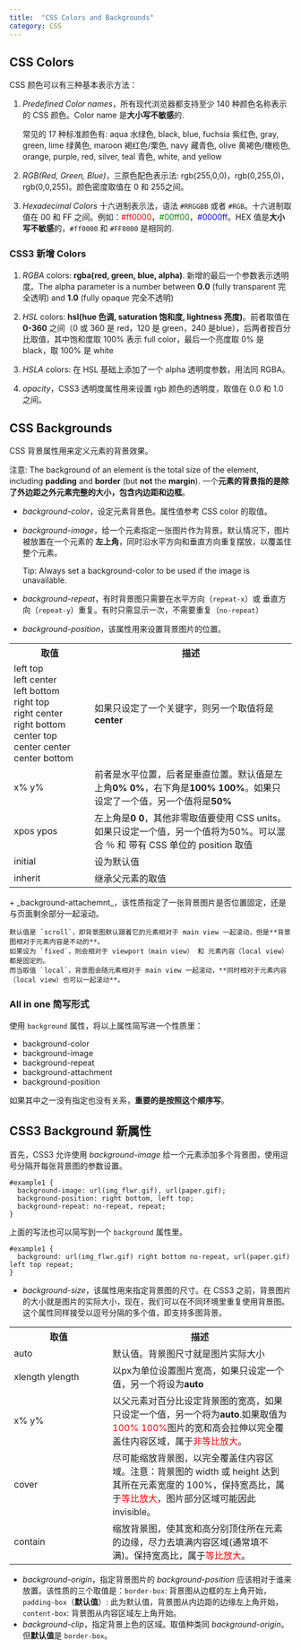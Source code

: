 ```yaml
---
title:  "CSS Colors and Backgrounds"
category: CSS
---
```

## CSS Colors

CSS 颜色可以有三种基本表示方法：

1. _Predefined Color names_，所有现代浏览器都支持至少 140 种颜色名称表示的 CSS 颜色。Color name 是**大小写不敏感**的.

    常见的 17 种标准颜色有: aqua 水绿色, black, blue, fuchsia 紫红色, gray, green, lime 绿黄色, maroon 褐红色/栗色, navy 藏青色, olive 黄褐色/橄榄色, orange, purple, red, silver, teal 青色, white, and yellow

2. _RGB(Red, Green, Blue)_，三原色配色表示法: rgb(255,0,0)，rgb(0,255,0)，rgb(0,0,255)。颜色密度取值在 0 和 255之间。

3. _Hexadecimal Colors_ 十六进制表示法，语法 `#RRGGBB` 或者 `#RGB`。十六进制取值在 00 和 FF 之间。例如：<span style="color:red;">#ff0000</span>，<span style="color:green;">#00ff00</span>，<span style="color:blue;">#0000ff</span>。HEX 值是**大小写不敏感**的，`#ff0000` 和 `#FF0000` 是相同的.

<!--more-->

### CSS3 新增 Colors

1. _RGBA_ colors: **rgba(red, green, blue, alpha)**. 新增的最后一个参数表示透明度。The alpha parameter is a number between **0.0** (fully transparent 完全透明) and **1.0** (fully opaque 完全不透明)

2. _HSL_ colors: **hsl(hue 色调, saturation 饱和度, lightness 亮度)**。前者取值在 **0-360** 之间（0 或 360 是 red，120 是 green，240 是blue），后两者按百分比取值，其中饱和度取 100% 表示 full color，最后一个亮度取 0% 是 black，取 100% 是 white

3. _HSLA_ colors: 在 HSL 基础上添加了一个 alpha 透明度参数，用法同 RGBA。

4. _opacity_，CSS3 透明度属性用来设置 rgb 颜色的透明度，取值在 0.0 和 1.0 之间。

## CSS Backgrounds

CSS 背景属性用来定义元素的背景效果。

注意: The background of an element is the total size of the element, including **padding** and **border** (but **not** the **margin**). 一个**元素的背景指的是除了外边距之外元素完整的大小，包含内边距和边框**。

+ _background-color_，设定元素背景色。属性值参考 CSS color 的取值。
+ _background-image_，给一个元素指定一张图片作为背景。默认情况下，<span class="blue-text">图片被放置在一个元素的 **左上角**，同时沿水平方向和垂直方向重复摆放，以覆盖住整个元素</span>。

    Tip: <span class="blue-text">Always set a background-color to be used if the image is unavailable</span>.

+ _background-repeat_，有时背景图只需要在水平方向（`repeat-x`）或 垂直方向（`repeat-y`）重复。有时只需显示一次，不需要重复（`no-repeat`）
+ _background-position_，该属性用来设置背景图片的位置。

<table>
  <tr>
    <th style="width:8em;">取值</th><th>描述</th>
  </tr>
  <tr>
    <td>left top<br>left center<br>left bottom<br>right top<br>right center<br>right bottom<br>
    center top<br>center center<br>center bottom<br>
    </td>
    <td>如果只设定了一个关键字，则另一个取值将是 <b>center</b></td>
  </tr>
  <tr>
    <td>x% y%</td><td>前者是水平位置，后者是垂直位置。默认值是左上角<b>0% 0%</b>，右下角是<b>100% 100%</b>。如果只设定了一个值，另一个值将是<b>50%</b></td>
  </tr>
  <tr>
    <td>xpos ypos</td><td>左上角是<b>0 0</b>，其他非零取值要使用 CSS units。<span class="blue-text">如果只设定一个值，另一个值将为50%。可以混合 ％ 和 带有 CSS 单位的 position 取值</span></td>
  </tr>
  <tr><td>initial</td><td>设为默认值</td></tr>
  <tr><td>inherit</td><td>继承父元素的取值</td></tr>
</table>
+ _background-attachemnt_，该性质指定了一张背景图片是否位置固定，还是与页面剩余部分一起滚动。

    默认值是 `scroll`，即背景图默认跟着它的元素相对于 main view 一起滚动，但是**背景图相对于元素内容是不动的**。
    如果设为 `fixed`，则会相对于 viewport（main view） 和 元素内容（local view）都是固定的。
    而当取值 `local`，背景图会随元素相对于 main view 一起滚动，**同时相对于元素内容（local view）也可以一起滚动**。

### All in one 简写形式

使用 `background` 属性，将以上属性简写进一个性质里：

+ background-color
+ background-image
+ background-repeat
+ background-attachment
+ background-position

如果其中之一没有指定也没有关系，**重要的是按照这个顺序写**。

## CSS3 Background 新属性

首先，CSS3 允许使用 _background-image_ 给一个元素添加多个背景图，使用逗号分隔开每张背景图的参数设置。

    #example1 {
      background-image: url(img_flwr.gif), url(paper.gif);
      background-position: right bottom, left top;
      background-repeat: no-repeat, repeat;
    }

上面的写法也可以简写到一个 `background` 属性里。

    #example1 {
      background: url(img_flwr.gif) right bottom no-repeat, url(paper.gif) left top repeat;
    }

+ _background-size_，该属性用来指定背景图的尺寸。在 CSS3 之前，背景图片的大小就是图片的实际大小，现在，我们可以在不同环境里重复使用背景图。这个属性同样接受以逗号分隔的多个值，即支持多图背景。

<table>
  <tr>
    <th style="width:10em;">取值</th><th>描述</th>
  </tr>
  <tr>
    <td>auto</td><td>默认值。背景图尺寸就是图片实际大小</td>
  </tr>
  <tr>
    <td>xlength ylength</td><td>以px为单位设置图片宽高，如果只设定一个值，另一个将设为<b>auto</b></td>
  </tr>
  <tr>
    <td>x% y%</td><td>以父元素对百分比设定背景图的宽高，如果只设定一个值，另一个将为<b>auto</b>.如果取值为<span style="color: red;">100% 100%</span>图片的宽和高会拉伸以完全覆盖住内容区域，属于<span style="color: red;">非等比放大</span>。</td>
  </tr>
  <tr>
    <td>cover</td><td>尽可能缩放背景图，以完全覆盖住内容区域。注意：<span class="blue-text">背景图的 width 或 height 达到其所在元素宽度的 100%</span>，保持宽高比，属于<span style="color: red;">等比放大</span>，图片部分区域可能因此 invisible。</td>
  </tr>
  <tr>
    <td>contain</td><td>缩放背景图，<span class="blue-text">使其宽和高分别顶住所在元素的边缘</span>，尽力去填满内容区域(通常填不满)。保持宽高比，属于<span style="color: red;">等比放大</span>。</td>
  </tr>
</table>

+ _background-origin_，指定背景图片的 _background-position_ 应该相对于谁来放置。该性质的三个取值是：`border-box`: 背景图从边框的左上角开始，`padding-box`（**默认值**）: 此为默认值，背景图从内边距的边缘左上角开始，`content-box`: 背景图从内容区域左上角开始。
+ _background-clip_，指定背景上色的区域。取值种类同 _background-origin_。但**默认值**是 `border-box`。
